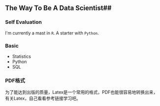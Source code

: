 ## The Way To Be A Data Scientist##
### Self Evaluation ###
I'm currently a mast in `R`. A starter with `Python`.
### Basic ###
- Statistics
- Python
- SQL

### PDF格式 ###
为了能达到出版的质量，Latex是一个常用的格式，PDF也能很容易地转换出来，有关Latex，自己看看参考链接学习吧。

